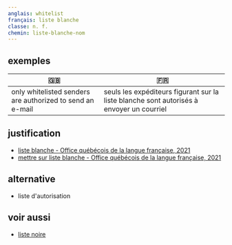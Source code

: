 ```yaml
---
anglais: whitelist
français: liste blanche
classe: n. f.
chemin: liste-blanche-nom
---
```

## exemples

🇬🇧 | 🇫🇷
---|---
only whitelisted senders are authorized to send an e-mail|seuls les expéditeurs figurant sur la liste blanche sont autorisés à envoyer un courriel

## justification

- [liste blanche - Office québécois de la langue française, 2021](https://vitrinelinguistique.oqlf.gouv.qc.ca/fiche-gdt/fiche/8356397/liste-dautorisation)
- [mettre sur liste blanche - Office québécois de la langue française, 2021](https://vitrinelinguistique.oqlf.gouv.qc.ca/fiche-gdt/fiche/26544721/mettre-sur-liste-dautorisation)

## alternative

- liste d'autorisation

## voir aussi

- [liste noire](liste-noire-nom.html)
